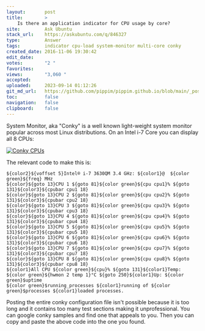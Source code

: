 ```yaml
---
layout:       post
title:        >
    Is there an application indicator for CPU usage by core?
site:         Ask Ubuntu
stack_url:    https://askubuntu.com/q/846327
type:         Answer
tags:         indicator cpu-load system-monitor multi-core conky
created_date: 2016-11-06 19:30:42
edit_date:    
votes:        "2 "
favorites:    
views:        "3,060 "
accepted:     
uploaded:     2023-09-14 01:12:26
git_md_url:   https://github.com/pippim/pippim.github.io/blob/main/_posts/2016/2016-11-06-Is-there-an-application-indicator-for-CPU-usage-by-core_.md
toc:          false
navigation:   false
clipboard:    false
---
```


System Monitor, aka "Conky" is a well known light-weight system monitor popular across most Linux distributions. On an Intel i-7 Core you can display all 8 CPUs:

[![Conky CPUs][1]][1]

The relevant code to make this is:

``` 
${color2}${voffset 5}Intel® i-7 3630QM 3.4 GHz: ${color1}@  ${color green}${freq} MHz   
${color}${goto 13}CPU 1 ${goto 81}${color green}${cpu cpu1}% ${goto 131}${color3}${cpubar cpu1 18}
${color}${goto 13}CPU 2 ${goto 81}${color green}${cpu cpu2}% ${goto 131}${color3}${cpubar cpu2 18}
${color}${goto 13}CPU 3 ${goto 81}${color green}${cpu cpu3}% ${goto 131}${color3}${cpubar cpu3 18}
${color}${goto 13}CPU 4 ${goto 81}${color green}${cpu cpu4}% ${goto 131}${color3}${cpubar cpu4 18}
${color}${goto 13}CPU 5 ${goto 81}${color green}${cpu cpu5}% ${goto 131}${color3}${cpubar cpu5 18}
${color}${goto 13}CPU 6 ${goto 81}${color green}${cpu cpu6}% ${goto 131}${color3}${cpubar cpu6 18}
${color}${goto 13}CPU 7 ${goto 81}${color green}${cpu cpu7}% ${goto 131}${color3}${cpubar cpu7 18}
${color}${goto 13}CPU 8 ${goto 81}${color green}${cpu cpu8}% ${goto 131}${color3}${cpubar cpu8 18}
${color1}All CPU ${color green}${cpu}% ${goto 131}${color1}Temp: ${color green}${hwmon 2 temp 1}°C ${goto 250}${color1}Up: ${color green}$uptime
${color green}$running_processes ${color1}running of ${color green}$processes ${color1}loaded processes.
```

  [1]: https://i.stack.imgur.com/eH0Ku.png

Posting the entire conky configuration file isn't possible because it is too long and it contains too many test sections making it unprofessional. You can google conky samples and find one that appeals to you. Then you can copy and paste the above code into the one you found.
